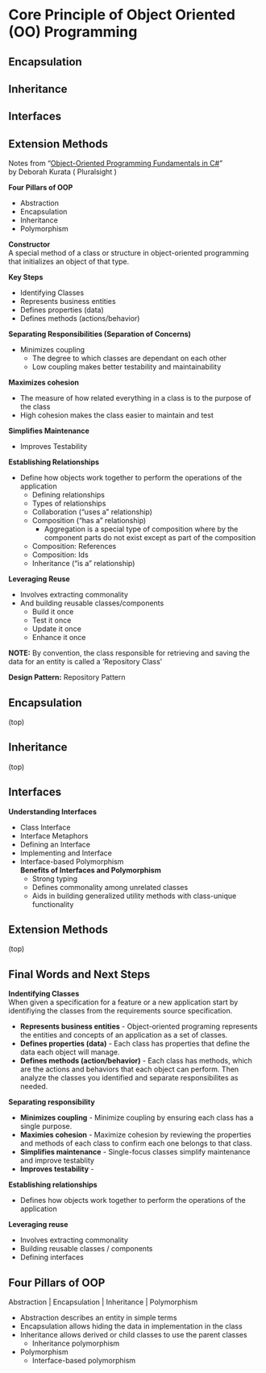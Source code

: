# Core Principle of Object Oriented (OO) Programming  
## Encapsulation  
## Inheritance  
## Interfaces  
## Extension Methods  
  
Notes from “[Object-Oriented Programming Fundamentals in C#](https://app.pluralsight.com/library/courses/object-oriented-programming-fundamentals-csharp/table-of-contents)”   
by Deborah Kurata ( Pluralsight )  
  
__Four Pillars of OOP__  
  - Abstraction
  - Encapsulation
  - Inheritance
  - Polymorphism
  
__Constructor__  
A special method of a class or structure in object-oriented programming that initializes an object of that type.  
  
__Key Steps__  
  - Identifying Classes
  - Represents business entities
  - Defines properties (data)
  - Defines methods (actions/behavior)  
  
__Separating Responsibilities (Separation of Concerns)__
  - Minimizes coupling  
    - The degree to which classes are dependant on each other  
    - Low coupling makes better testability and maintainability  

__Maximizes cohesion__
  - The measure of how related everything in a class is to the purpose of the class
  - High cohesion makes the class easier to maintain and test  

__Simplifies Maintenance__
  - Improves Testability  

__Establishing Relationships__  
  - Define how objects work together to perform the operations of the application  
    - Defining relationships  
    - Types of relationships  
    - Collaboration (“uses a” relationship)  
    - Composition (“has a” relationship)
      - Aggregation is a special type of composition where by the component parts do not exist except as part of the composition  
    - Composition: References
    - Composition: Ids
    - Inheritance (“is a” relationship)

__Leveraging Reuse__
  - Involves extracting commonality
  - And building reusable classes/components
    - Build it once
    - Test it once
    - Update it once
    - Enhance it once

__NOTE:__ By convention, the class responsible for retrieving and saving the data for an entity is called a ‘Repository Class’

__Design Pattern:__ Repository Pattern




## Encapsulation
(top)


## Inheritance 
(top)


## Interfaces
__Understanding Interfaces__  
- Class Interface
- Interface Metaphors
- Defining an Interface
- Implementing and Interface
- Interface-based Polymorphism  
 __Benefits of Interfaces and Polymorphism__  
   - Strong typing
   - Defines commonality among unrelated classes
   - Aids in building generalized utility methods with class-unique functionality


## Extension Methods
(top)


## Final Words and Next Steps
__Indentifying Classes__  
When given a specification for a feature or a new application start by identifiying the classes from the requirements source specification.
- __Represents business entities__ - Object-oriented programing represents the entities and concepts of an application as a set of classes. 
- __Defines properties (data)__ - Each class has properties that define the data each object will manage. 
- __Defines methods (action/behavior)__ - Each class has methods, which are the actions and behaviors that each object can perform. Then analyze the classes you identified and separate responsibilites as needed.

__Separating responsibility__
- __Minimizes coupling__ - Minimize coupling by ensuring each class has a single purpose.
- __Maximies cohesion__ - Maximize cohesion by reviewing the properties and methods of each class to confirm each one belongs to that class.
- __Simplifies maintenance__ - Single-focus classes simplify maintenance and improve testablity
- __Improves testability__ - 

__Establishing relationships__
- Defines how objects work together to perform the operations of the application

__Leveraging reuse__
- Involves extracting commonality
- Building reusable classes / components
- Defining interfaces


## Four Pillars of OOP
Abstraction | Encapsulation | Inheritance | Polymorphism  

- Abstraction describes an entity in simple terms
- Encapsulation allows hiding the data in implementation in the class
- Inheritance allows derived or child classes to use the parent classes  
  - Inheritance polymorphism 
- Polymorphism 
  - Interface-based polymorphism
  
  

